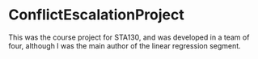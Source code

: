 # ConflictEscalationProject

This was the course project for STA130, and was developed in a team of four, although I was the main author of the linear regression segment.
